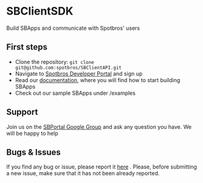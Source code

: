 **SBClientSDK**
===============
Build SBApps and communicate with Spotbros' users

First steps
---------------

 - Clone the repository: `git clone git@github.com:spotbros/SBClientAPI.git`
 - Navigate to [Spotbros Developer Portal][1] and sign up
 - Read our [documentation][2], where you will find how to start building SBApps
 - Check out our sample SBApps under /examples

Support
---------------
Join us on the [SBPortal Google Group][3] and ask any question you have. We will be happy to help

Bugs & Issues
-------------
If you find any bug or issue, please report it [here][4] . Please, before submitting a new issue, make sure that it has not been already reported.


  [1]: http://dev.spotbros.com
  [2]: http://dev.spotbros.com/resources_static/spotbros_api.pdf
  [3]: https://groups.google.com/forum/?hl=es&fromgroups#!forum/sbportal
  [4]: https://github.com/spotbros/SBClientAPI/issues
